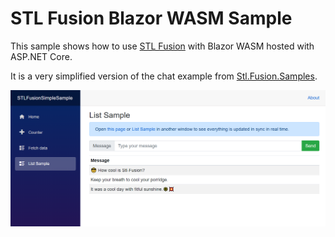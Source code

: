 # STL Fusion Blazor WASM Sample

This sample shows how to use [STL Fusion](https://github.com/servicetitan/Stl.Fusion) with Blazor WASM hosted with  ASP.NET Core.

It is a very simplified version of the chat example from [Stl.Fusion.Samples](https://github.com/servicetitan/Stl.Fusion.Samples).

![](msedge_1S0cAB6eZh.png)
